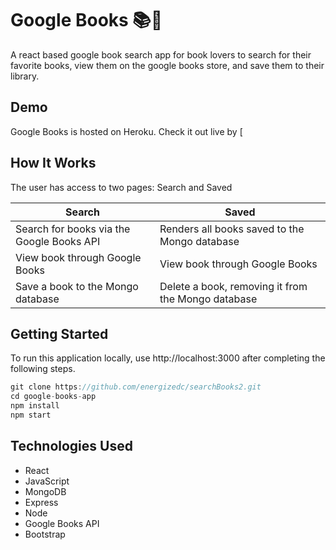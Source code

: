 # Google Books 📚🚀

A react based google book search app for book lovers to search for their favorite books, view them on the google books store, and save them to their library.


## Demo

Google Books is hosted on Heroku. Check it out live by [

## How It Works

The user has access to two pages: Search and Saved

Search | Saved
------------ | -------------
Search for books via the Google Books API  | Renders all books saved to the Mongo database
View book through Google Books | View book through Google Books
Save a book to the Mongo database | Delete a book, removing it from the Mongo database

## Getting Started

To run this application locally, use http://localhost:3000 after completing the following steps.

```js
git clone https://github.com/energizedc/searchBooks2.git
cd google-books-app
npm install
npm start
```

## Technologies Used

* React
* JavaScript
* MongoDB
* Express
* Node
* Google Books API
* Bootstrap